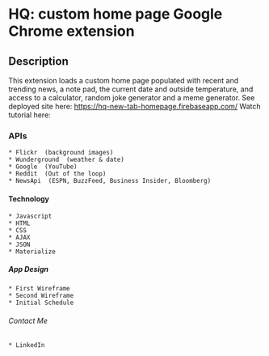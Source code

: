 # HQ:  custom home page Google Chrome extension

## Description
This extension loads a custom home page populated with recent and trending news, a note pad, the current date and outside temperature, and access to a calculator, random joke generator and a meme generator.
See deployed site here:  https://hq-new-tab-homepage.firebaseapp.com/
Watch tutorial here:

### APIs
```
* Flickr  (background images)
* Wunderground  (weather & date)
* Google  (YouTube)
* Reddit  (Out of the loop)
* NewsApi  (ESPN, BuzzFeed, Business Insider, Bloomberg)
```

#### Technology
```
* Javascript
* HTML
* CSS
* AJAX
* JSON
* Materialize
```

##### App Design
```
* First Wireframe
* Second Wireframe
* Initial Schedule
```

###### Contact Me
```
* LinkedIn
```
